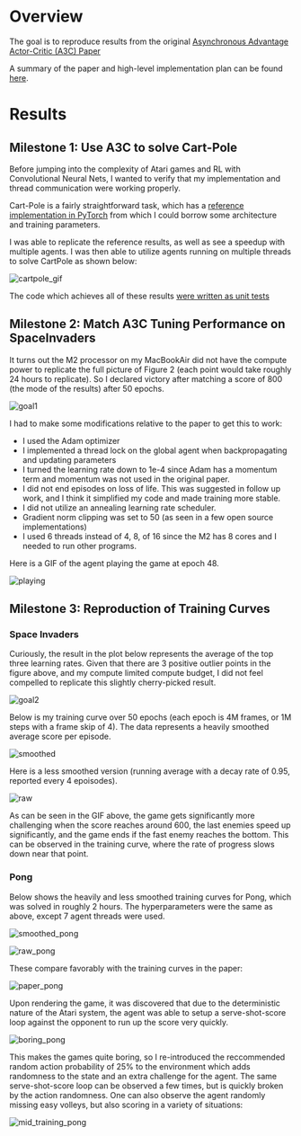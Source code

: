 
# Overview

The goal is to reproduce results from the original [Asynchronous Advantage Actor-Critic (A3C) Paper](https://arxiv.org/pdf/1602.01783.pdf)

A summary of the paper and high-level implementation plan can be found [here](./Motivation_and_Plan.md).


# Results

## Milestone 1: Use A3C to solve Cart-Pole

Before jumping into the complexity of Atari games and RL with Convolutional Neural Nets, I wanted to verify that my implementation and thread communication were working properly.

Cart-Pole is a fairly straightforward task, which has a [reference implementation in PyTorch](https://github.com/pytorch/examples/blob/main/reinforcement_learning/actor_critic.py) from which I could borrow some architecture and training parameters.

I was able to replicate the reference results, as well as see a speedup with multiple agents. I was then able to utilize agents running on multiple threads to solve CartPole as shown below:

![cartpole_gif](./assets/a3c_cart_pole.gif)

The code which achieves all of these results [were written as unit tests](../../tests/test_a3c.py)

## Milestone 2: Match A3C Tuning Performance on SpaceInvaders

It turns out the M2 processor on my MacBookAir did not have the compute power to replicate the full picture of Figure 2 (each point would take roughly 24 hours to replicate). So I declared victory after matching a score of 800 (the mode of the results) after 50 epochs.


![goal1](./assets/goal1.png)

I had to make some modifications relative to the paper to get this to work:

- I used the Adam optimizer
- I implemented a thread lock on the global agent when backpropagating and updating parameters
- I turned the learning rate down to 1e-4 since Adam has a momentum term and momentum was not used in the original paper.
- I did not end episodes on loss of life. This was suggested in follow up work, and I think it simplified my code and made training more stable.
- I did not utilize an annealing learning rate scheduler.
- Gradient norm clipping was set to 50 (as seen in a few open source implementations)
- I used 6 threads instead of 4, 8, of 16 since the M2 has 8 cores and I needed to run other programs.

Here is a GIF of the agent playing the game at epoch 48.

![playing](./assets/2024_Jan_10_H10_32_epoch48.gif)


## Milestone 3: Reproduction of Training Curves

### Space Invaders

Curiously, the result in the plot below represents the average of the top three learning rates. Given that there are 3 positive outlier points in the figure above, and my compute limited compute budget, I did not feel compelled to replicate this slightly cherry-picked result.

![goal2](./assets/goal2.png)

Below is my training curve over 50 epochs (each epoch is 4M frames, or 1M steps with a frame skip of 4). The data represents a heavily smoothed average score per episode.

![smoothed](./assets/space_invaders_adam_result.png)

Here is a less smoothed version (running average with a decay rate of 0.95, reported every 4 epoisodes).

![raw](./assets/space_invaders_adam_raw_result.png)

As can be seen in the GIF above, the game gets significantly more challenging when the score reaches around 600, the last enemies speed up significantly, and the game ends if the fast enemy reaches the bottom. This can be observed in the training curve, where the rate of progress slows down near that point.

### Pong

Below shows the heavily and less  smoothed training curves for Pong, which was solved in roughly 2 hours. The hyperparameters were the same as above, except 7 agent threads were used.

![smoothed_pong](./assets/pong_training_smooth.png)

![raw_pong](./assets/pong_training_raw.png)

These compare favorably with the training curves in the paper:

![paper_pong](./assets/pong_training_curve.png)

Upon rendering the game, it was discovered that due to the deterministic nature of the Atari system, the agent was able to setup a serve-shot-score loop against the opponent to run up the score very quickly.

![boring_pong](./assets/boring_A3C_Pong_epoch30.gif)

This makes the games quite boring, so I re-introduced the reccommended random action probability of 25% to the environment which adds randomness to the state and an extra challenge for the agent. The same serve-shot-score loop can be observed a few times, but is quickly broken by the action randomness. One can also observe the agent randomly missing easy volleys, but also scoring in a variety of situations:

![mid_training_pong](./assets/A3C_Pong_jan12_epoch12.gif)


